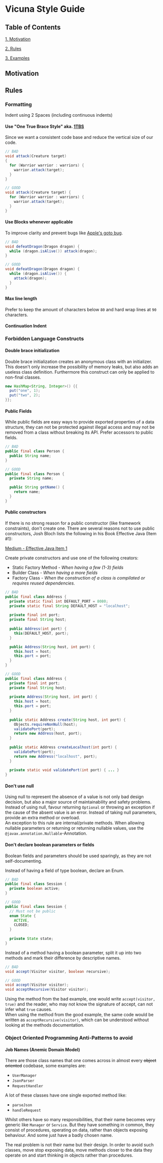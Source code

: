 # Vicuna Style Guide

## Table of Contents
[1. Motivation](#Motivation)   

[2. Rules](#Rules)   

[3. Examples](#Examples)   

## Motivation

## Rules

### Formatting

Indent using 2 Spaces (including continuous indents)

#### Use "One True Brace Style" aka. [1TBS](https://en.wikipedia.org/wiki/Indent_style#Variant:_1TBS)
Since we want a consistent code base and reduce the vertical size of our code.
```java
// BAD  
void attack(Creature target) 
{ 
  for (Warrior warrior : warriors) { 
    warrior.attack(target); 
  } 
}

// GOOD
void attack(Creature target) { 
  for (Warrior warrior : warriors) { 
    warrior.attack(target); 
  } 
}
```
#### Use Blocks whenever applicable
To improve clarity and prevent bugs like [Apple's goto bug](https://dwheeler.com/essays/apple-goto-fail.html#targetText=On%202014%2D02%2D21%20Apple,fail%20goto%20fail%E2%80%9D%20vulnerability).

```java
// BAD  
void defeatDragon(Dragon dragon) { 
  while (dragon.isAlive()) attack(dragon); 
}

// GOOD
void defeatDragon(Dragon dragon) { 
  while (dragon.isAlive()) { 
    attack(dragon); 
  } 
} 
```

#### Max line length
Prefer to keep the amount of characters below `80` and hard wrap lines at `90` characters.

#### Continuation Indent

### Forbidden Language Constructs

#### Double brace initialization
Double brace initialization creates an anonymous class with an initializer. This doesn't only
increase the possibility of memory leaks, but also adds an useless class definition. 
Furthermore this construct can only be applied to non-final classes. 

```java
new HashMap<String, Integer>() {{
  put("one", 1);
  put("two", 2);
}}; 
```

#### Public Fields
While public fields are easy ways to provide exported properties of a data structure, they can not 
be protected against illegal access and may not be removed from a class without breaking its API.
Prefer accessors to public fields.
```java
// BAD
public final class Person {
  public String name;
}

// GOOD
public final class Person {
  private String name;

  public String getName() {
    return name;
  }
}
```

#### Public constructors
If there is no strong reason for a public constructor (like framework constraints), 
don't create one. There are several reasons not to use public constructors, 
Josh Bloch lists the following in his Book Effective Java (Item #1):

[Medium - Effective Java Item 1](https://medium.com/@biratkirat/learning-effective-java-item-1-57f85b93c254)

Create private constructors and use one of the following creators:
  
  - Static Factory Method - *When having a few (1-3) fields* 
  - Builder Class - *When having a more fields*
  - Factory Class - *When the construction of a class is compilated or requires reused dependencies.*

```java
// BAD
public final class Address {
  private static final int DEFAULT_PORT = 8080;
  private static final String DEFAULT_HOST = "localhost";
  
  private final int port;
  private final String host;
  
  public Address(int port) {
    this(DEFAULT_HOST, port);
  }

  public Address(String host, int port) {
    this.host = host;
    this.port = port;
  }
}

// GOOD
public final class Address {
  private final int port;
  private final String host;
  
  private Address(String host, int port) {
    this.host = host;
    this.port = port;
  }
  
  public static Address create(String host, int port) {
    Objects.requireNonNull(host);
    validatePort(port);
    return new Address(host, port);
  }
  
  public static Address createLocalhost(int port) {
    validatePort(port);
    return new Address("localhost", port);
  }
  
  private static void validatePort(int port) { ... }
}
```

#### Don't use null
Using null to represent the absence of a value is not only bad design decision, but also a major source of maintainability and safety problems.  
Instead of using null, favour returning `Optional` or throwing an exception if the cause of the absent value is an error. Instead of taking null parameters, provide an extra method or overload.   
An exception to this rule are internal/private methods. When allowing nullable parameters or returning or returning nullable values, use the `@javax.annotation.Nullable`-Annotation. 

#### Don't declare boolean parameters or fields
Boolean fields and parameters should be used sparingly, as they are not self-documenting.   
   
Instead of having a field of type boolean, declare an Enum.   

```java
// BAD
public final class Session {
  private boolean active;
}

// GOOD
public final class Session {
  // Must not be public
  enum State {
    ACTIVE,
    CLOSED;
  }
  
  private State state;
}
```   
Instead of a method having a boolean parameter, split it up into two methods and mark their difference by descriptive names.   
```java
// BAD
void accept(Visitor visitor, boolean recursive);

// GOOD
void accept(Visitor visitor);
void acceptRecursive(Visitor visitor);
```   

Using the method from the bad example, one would write `accept(visitor, true)` and the reader, who may not know the signature of accept, can not infer what `true` causes.    
When using the method from the good example, the same code would be written as `acceptRecursive(visitor)`, which can be understood without looking at the methods documentation. 

### Object Oriented Programming Anti-Patterns to avoid
#### Job Names (Anemic Domain Model)
There are those class names that one comes across in almost 
every ~~object oriented~~ codebase, some examples are:

- `UserManager`
- `JsonParser`
- `RequestHandler`

A lot of these classes have one single exported method like:
- `parseJson`
- `handleRequest`

Whilst others have so many responsibilities, that their name becomes very generic 
like `Manager` or `Service`. But they have something in common, they consist of procedures,
operating on data, rather than objects exposing behaviour. And some just have a badly chosen name.

The real problem is not their name but their design. In order to avoid such classes,
move stop exposing data, move methods closer to the data they operate on and start 
thinking in objects rather than procedures.

